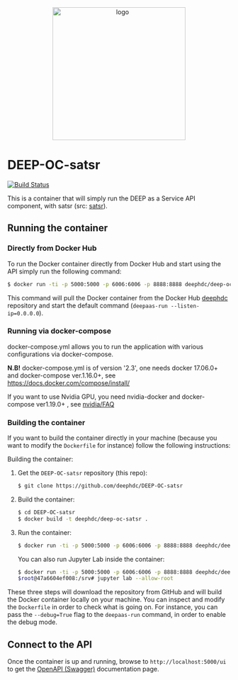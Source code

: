 <div align="center">
<img src="https://marketplace.deep-hybrid-datacloud.eu/images/logo-deep.png" alt="logo" width="300"/>
</div>

# DEEP-OC-satsr

[![Build Status](https://jenkins.indigo-datacloud.eu/buildStatus/icon?job=Pipeline-as-code/DEEP-OC-org/DEEP-OC-satsr/master)](https://jenkins.indigo-datacloud.eu/job/Pipeline-as-code/job/DEEP-OC-org/job/DEEP-OC-satsr/job/master)

This is a container that will simply run the DEEP as a Service API component,
with satsr (src: [satsr](https://github.com/deephdc/satsr)).

    
## Running the container

### Directly from Docker Hub

To run the Docker container directly from Docker Hub and start using the API
simply run the following command:

```bash
$ docker run -ti -p 5000:5000 -p 6006:6006 -p 8888:8888 deephdc/deep-oc-satsr
```

This command will pull the Docker container from the Docker Hub
[deephdc](https://hub.docker.com/u/deephdc/) repository and start the default command (`deepaas-run --listen-ip=0.0.0.0`).

### Running via docker-compose

docker-compose.yml allows you to run the application with various configurations via docker-compose.

**N.B!** docker-compose.yml is of version '2.3', one needs docker 17.06.0+ and docker-compose ver.1.16.0+, see https://docs.docker.com/compose/install/

If you want to use Nvidia GPU, you need nvidia-docker and docker-compose ver1.19.0+ , see [nvidia/FAQ](https://github.com/NVIDIA/nvidia-docker/wiki/Frequently-Asked-Questions#do-you-support-docker-compose)


### Building the container

If you want to build the container directly in your machine (because you want
to modify the `Dockerfile` for instance) follow the following instructions:

Building the container:

1. Get the `DEEP-OC-satsr` repository (this repo):

    ```bash
    $ git clone https://github.com/deephdc/DEEP-OC-satsr
    ```

2. Build the container:

    ```bash
    $ cd DEEP-OC-satsr
    $ docker build -t deephdc/deep-oc-satsr .
    ```

3. Run the container:

    ```bash
    $ docker run -ti -p 5000:5000 -p 6006:6006 -p 8888:8888 deephdc/deep-oc-satsr
    ```
   
   You can also run Jupyter Lab inside the container:
   
   ```bash
   $ docker run -ti -p 5000:5000 -p 6006:6006 -p 8888:8888 deephdc/deep-oc-satsr /bin/bash
   $root@47a6604ef008:/srv# jupyter lab --allow-root
   ```

These three steps will download the repository from GitHub and will build the
Docker container locally on your machine. You can inspect and modify the
`Dockerfile` in order to check what is going on. For instance, you can pass the
`--debug=True` flag to the `deepaas-run` command, in order to enable the debug
mode.


## Connect to the API

Once the container is up and running, browse to `http://localhost:5000/ui` to get
the [OpenAPI (Swagger)](https://www.openapis.org/) documentation page.
